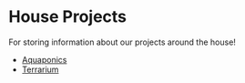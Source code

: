 House Projects
=========

For storing information about our projects around the house!

* [Aquaponics](1)
* [Terrarium](2)

